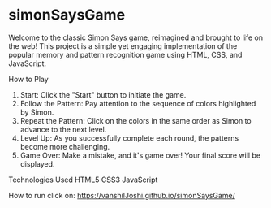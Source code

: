 # simonSaysGame
Welcome to the classic Simon Says game, reimagined and brought to life on the web! This project is a simple yet engaging implementation of the popular memory and pattern recognition game using HTML, CSS, and JavaScript.

How to Play
1. Start: Click the "Start" button to initiate the game.
2. Follow the Pattern: Pay attention to the sequence of colors highlighted by Simon.
3. Repeat the Pattern: Click on the colors in the same order as Simon to advance to the next level.
4. Level Up: As you successfully complete each round, the patterns become more challenging.
5. Game Over: Make a mistake, and it's game over! Your final score will be displayed.
   
Technologies Used
HTML5
CSS3
JavaScript

How to run
click on: https://vanshilJoshi.github.io/simonSaysGame/
